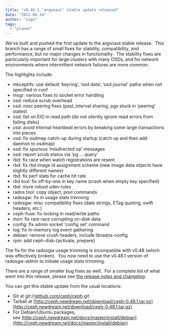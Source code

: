 ```yaml
---
title: "v0.48.1 ‘argonaut’ stable update released"
date: "2012-08-14"
author: "sage"
tags: 
  - "planet"
---
```


We’ve built and pushed the first update to the argonaut stable release.  This branch has a range of small fixes for stability, compatibility, and performance, but no major changes in functionality.  The stability fixes are particularly important for large clusters with many OSDs, and for network environments where intermittent network failures are more common.

The highlights include:

- mkcephfs: use default ‘keyring’, ‘osd data’, ‘osd journal’ paths when not specified in conf
- msgr: various fixes to socket error handling
- osd: reduce scrub overhead
- osd: misc peering fixes (past\_interval sharing, pgs stuck in ‘peering’ states)
- osd: fail on EIO in read path (do not silently ignore read errors from failing disks)
- osd: avoid internal heartbeat errors by breaking some large transactions into pieces
- osd: fix osdmap catch-up during startup (catch up and then add daemon to osdmap)
- osd: fix spurious ‘misdirected op’ messages
- osd: report scrub status via ‘pg … query’
- rbd: fix race when watch registrations are resent
- rbd: fix rbd image id assignment scheme (new image data objects have slightly different names)
- rbd: fix perf stats for cache hit rate
- rbd tool: fix off-by-one in key name (crash when empty key specified)
- rbd: more robust udev rules
- rados tool: copy object, pool commands
- radosgw: fix in usage stats trimming
- radosgw: misc compatibility fixes (date strings, ETag quoting, swift headers, etc.)
- ceph-fuse: fix locking in read/write paths
- mon: fix rare race corrupting on-disk data
- config: fix admin socket ‘config set’ command
- log: fix in-memory log event gathering
- debian: remove crush headers, include librados-config
- rpm: add ceph-disk-{activate, prepare}

The fix for the radosgw usage trimming is incompatible with v0.48 (which was effectively broken).  You now need to use the v0.48.1 version of radosgw-admin to initiate usage stats trimming.

There are a range of smaller bug fixes as well.  For a complete list of what went into this release, please see [the release notes and changelog](http://ceph.com/docs/master/release-notes/).

You can get this stable update from the usual locations:

- Git at git://[github.com/ceph/ceph](http://github.com/ceph/ceph).git
- Tarball at [http://ceph.newdream.net/download/ceph-0.48.1.tar.gz](http://ceph.newdream.net/download/ceph-0.48.1.tar.gz)
- For Debian/Ubuntu packages, see [http://ceph.newdream.net/docs/master/install/debian](http://ceph.newdream.net/docs/master/install/debian)

